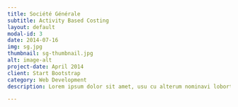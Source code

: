 ```yaml
---
title: Société Générale
subtitle: Activity Based Costing
layout: default
modal-id: 3
date: 2014-07-16
img: sg.jpg
thumbnail: sg-thumbnail.jpg
alt: image-alt
project-date: April 2014
client: Start Bootstrap
category: Web Development
description: Lorem ipsum dolor sit amet, usu cu alterum nominavi lobortis. At duo novum diceret. Tantas apeirian vix et, usu sanctus postulant inciderint ut, populo diceret necessitatibus in vim. Cu eum dicam feugiat noluisse.

---
```

